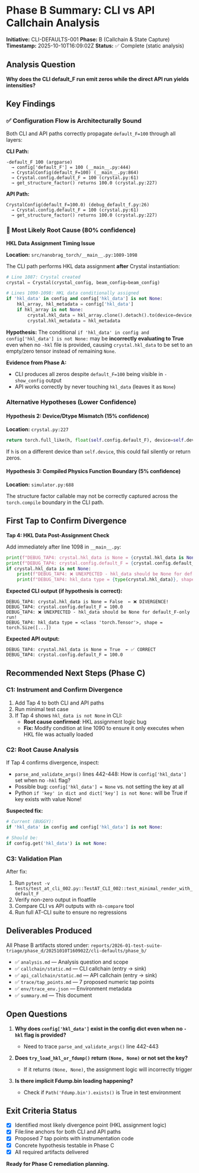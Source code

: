 # Phase B Summary: CLI vs API Callchain Analysis

**Initiative:** CLI-DEFAULTS-001
**Phase:** B (Callchain & State Capture)
**Timestamp:** 2025-10-10T16:09:02Z
**Status:** ✅ Complete (static analysis)

## Analysis Question

**Why does the CLI default_F run emit zeros while the direct API run yields intensities?**

## Key Findings

### ✅ Configuration Flow is Architecturally Sound

Both CLI and API paths correctly propagate `default_F=100` through all layers:

**CLI Path:**
```
-default_F 100 (argparse)
  → config['default_F'] = 100 (__main__.py:444)
  → CrystalConfig(default_F=100) (__main__.py:864)
  → Crystal.config.default_F = 100 (crystal.py:61)
  → get_structure_factor() returns 100.0 (crystal.py:227)
```

**API Path:**
```
CrystalConfig(default_F=100.0) (debug_default_f.py:26)
  → Crystal.config.default_F = 100 (crystal.py:61)
  → get_structure_factor() returns 100.0 (crystal.py:227)
```

### 🔴 Most Likely Root Cause (80% confidence)

**HKL Data Assignment Timing Issue**

**Location:** `src/nanobrag_torch/__main__.py:1089-1098`

The CLI path performs HKL data assignment **after** Crystal instantiation:

```python
# Line 1087: Crystal created
crystal = Crystal(crystal_config, beam_config=beam_config)

# Lines 1090-1098: HKL data conditionally assigned
if 'hkl_data' in config and config['hkl_data'] is not None:
    hkl_array, hkl_metadata = config['hkl_data']
    if hkl_array is not None:
        crystal.hkl_data = hkl_array.clone().detach().to(device=device, dtype=dtype)
        crystal.hkl_metadata = hkl_metadata
```

**Hypothesis:** The conditional `if 'hkl_data' in config and config['hkl_data'] is not None:` may be **incorrectly evaluating to True** even when no `-hkl` file is provided, causing `crystal.hkl_data` to be set to an empty/zero tensor instead of remaining `None`.

**Evidence from Phase A:**
- CLI produces all zeros despite `default_F=100` being visible in `-show_config` output
- API works correctly by never touching `hkl_data` (leaves it as `None`)

### Alternative Hypotheses (Lower Confidence)

#### Hypothesis 2: Device/Dtype Mismatch (15% confidence)
**Location:** `crystal.py:227`

```python
return torch.full_like(h, float(self.config.default_F), device=self.device, dtype=self.dtype)
```

If `h` is on a different device than `self.device`, this could fail silently or return zeros.

#### Hypothesis 3: Compiled Physics Function Boundary (5% confidence)
**Location:** `simulator.py:688`

The structure factor callable may not be correctly captured across the `torch.compile` boundary in the CLI path.

## First Tap to Confirm Divergence

**Tap 4: HKL Data Post-Assignment Check**

Add immediately after line 1098 in `__main__.py`:

```python
print(f"DEBUG_TAP4: crystal.hkl_data is None = {crystal.hkl_data is None}")
print(f"DEBUG_TAP4: crystal.config.default_F = {crystal.config.default_F}")
if crystal.hkl_data is not None:
    print(f"DEBUG_TAP4: ❌ UNEXPECTED - hkl_data should be None for default_F-only run!")
    print(f"DEBUG_TAP4: hkl_data type = {type(crystal.hkl_data)}, shape = {crystal.hkl_data.shape if hasattr(crystal.hkl_data, 'shape') else 'N/A'}")
```

**Expected CLI output (if hypothesis is correct):**
```
DEBUG_TAP4: crystal.hkl_data is None = False  ← ❌ DIVERGENCE!
DEBUG_TAP4: crystal.config.default_F = 100.0
DEBUG_TAP4: ❌ UNEXPECTED - hkl_data should be None for default_F-only run!
DEBUG_TAP4: hkl_data type = <class 'torch.Tensor'>, shape = torch.Size([...])
```

**Expected API output:**
```
DEBUG_TAP4: crystal.hkl_data is None = True  ← ✅ CORRECT
DEBUG_TAP4: crystal.config.default_F = 100.0
```

## Recommended Next Steps (Phase C)

### C1: Instrument and Confirm Divergence

1. Add Tap 4 to both CLI and API paths
2. Run minimal test case
3. If Tap 4 shows `hkl_data is not None` in CLI:
   - **Root cause confirmed**: HKL assignment logic bug
   - **Fix:** Modify condition at line 1090 to ensure it only executes when HKL file was actually loaded

### C2: Root Cause Analysis

If Tap 4 confirms divergence, inspect:

- `parse_and_validate_args()` lines 442-448: How is `config['hkl_data']` set when no `-hkl` flag?
- Possible bug: `config['hkl_data'] = None` vs. not setting the key at all
- Python `if 'key' in dict and dict['key'] is not None:` will be True if key exists with value None!

**Suspected fix:**
```python
# Current (BUGGY):
if 'hkl_data' in config and config['hkl_data'] is not None:

# Should be:
if config.get('hkl_data') is not None:
```

### C3: Validation Plan

After fix:
1. Run `pytest -v tests/test_at_cli_002.py::TestAT_CLI_002::test_minimal_render_with_default_F`
2. Verify non-zero output in floatfile
3. Compare CLI vs API outputs with `nb-compare` tool
4. Run full AT-CLI suite to ensure no regressions

## Deliverables Produced

All Phase B artifacts stored under:
`reports/2026-01-test-suite-triage/phase_d/20251010T160902Z/cli-defaults/phase_b/`

- ✅ `analysis.md` — Analysis question and scope
- ✅ `callchain/static.md` — CLI callchain (entry → sink)
- ✅ `api_callchain/static.md` — API callchain (entry → sink)
- ✅ `trace/tap_points.md` — 7 proposed numeric tap points
- ✅ `env/trace_env.json` — Environment metadata
- ✅ `summary.md` — This document

## Open Questions

1. **Why does `config['hkl_data']` exist in the config dict even when no `-hkl` flag is provided?**
   - Need to trace `parse_and_validate_args()` line 442-443

2. **Does `try_load_hkl_or_fdump()` return `(None, None)` or not set the key?**
   - If it returns `(None, None)`, the assignment logic will incorrectly trigger

3. **Is there implicit Fdump.bin loading happening?**
   - Check if `Path('Fdump.bin').exists()` is True in test environment

## Exit Criteria Status

- [x] Identified most likely divergence point (HKL assignment logic)
- [x] File:line anchors for both CLI and API paths
- [x] Proposed 7 tap points with instrumentation code
- [x] Concrete hypothesis testable in Phase C
- [x] All required artifacts delivered

**Ready for Phase C remediation planning.**
